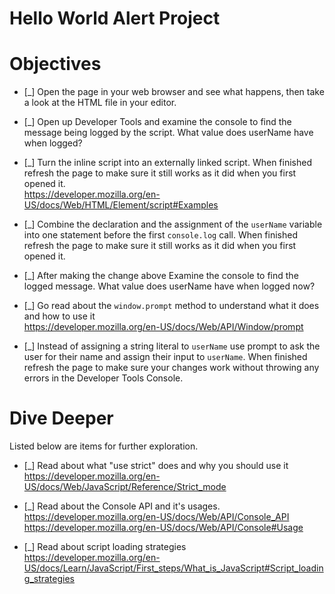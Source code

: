 # Hello World Alert Project

# Objectives

- [_] Open the page in your web browser and see what happens, then take a look at the HTML file in your editor.

- [_] Open up Developer Tools and examine the console to find the message being logged by the script. What value does userName have when logged?

- [_] Turn the inline script into an externally linked script. When finished refresh the page to make sure it still works as it did when you first opened it.  
  https://developer.mozilla.org/en-US/docs/Web/HTML/Element/script#Examples

- [_] Combine the declaration and the assignment of the `userName` variable into one statement before the first `console.log` call. When finished refresh the page to make sure it still works as it did when you first opened it.

- [_] After making the change above Examine the console to find the logged message. What value does userName have when logged now?

- [_] Go read about the `window.prompt` method to understand what it does and how to use it  
   https://developer.mozilla.org/en-US/docs/Web/API/Window/prompt

- [_] Instead of assigning a string literal to `userName` use prompt to ask the user for their name and assign their input to `userName`. When finished refresh the page to make sure your changes work without throwing any errors in the Developer Tools Console.

# Dive Deeper

Listed below are items for further exploration.

- [_] Read about what "use strict" does and why you should use it  
   https://developer.mozilla.org/en-US/docs/Web/JavaScript/Reference/Strict_mode

- [_] Read about the Console API and it's usages.  
   https://developer.mozilla.org/en-US/docs/Web/API/Console_API  
   https://developer.mozilla.org/en-US/docs/Web/API/Console#Usage

- [_] Read about script loading strategies  
   https://developer.mozilla.org/en-US/docs/Learn/JavaScript/First_steps/What_is_JavaScript#Script_loading_strategies
